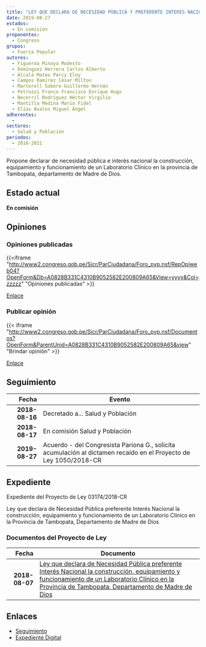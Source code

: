 ```yaml
---
title: "LEY QUE DECLARA DE NECESIDAD PÚBLICA Y PREFERENTE INTERÉS NACIONAL LA CONSTRUCCIÓN, EQUIPAMIENTO Y FUNCIONAMIENTO DE UN LABORATORIO CLÍNICO EN LA PROVINCIA DE TAMBOPATA, DEPARTAMENTO DE MADRE DE DIOS"
date: 2019-08-27
estados: 
  - En comisión
proponentes: 
  - Congreso
grupos: 
  - Fuerza Popular
autores: 
  - Figueroa Minaya Modesto
  - Domínguez Herrera Carlos Alberto
  - Alcalá Mateo Percy Eloy
  - Campos Ramírez César Milton
  - Martorell Sobero Guillermo Hernán
  - Petrozzi Franco Francisco Enrique Hugo
  - Becerril Rodríguez Héctor Virgilio
  - Mantilla Medina Mario Fidel
  - Elías Ávalos Miguel Ángel
adherentes: 
  - 
sectores: 
  - Salud y Población
periodos: 
  - 2016-2021
---
```


Propone declarar de necesidad pública e interés nacional la construcción, equipamiento y funcionamiento de un Laboratorio Clínico en la provincia de Tambopata, departamento de Madre de Dios.


## Estado actual

**En comisión**

## Opiniones

### Opiniones publicadas

{{<iframe "http://www2.congreso.gob.pe/Sicr/ParCiudadana/Foro_pvp.nsf/RepOpiweb04?OpenForm&Db=A0828B331C4310B9052582E200809A65&View=yyyy&Col=zzzzz" "Opiniones publicadas" >}}

[Enlace](http://www2.congreso.gob.pe/Sicr/ParCiudadana/Foro_pvp.nsf/RepOpiweb04?OpenForm&Db=A0828B331C4310B9052582E200809A65&View=yyyy&Col=zzzzz)
### Publicar opinión

{{< iframe "http://www2.congreso.gob.pe/Sicr/ParCiudadana/Foro_pvp.nsf/Documentos?OpenForm&ParentUnid=A0828B331C4310B9052582E200809A65&view" "Brindar opinión" >}}

[Enlace](http://www2.congreso.gob.pe/Sicr/ParCiudadana/Foro_pvp.nsf/Documentos?OpenForm&ParentUnid=A0828B331C4310B9052582E200809A65&view)

## Seguimiento

| Fecha | Evento |
|------:|--------|
| **2018-08-16** | Decretado a... Salud y Población|
| **2018-08-17** | En comisión Salud y Población|
| **2019-08-27** | Acuerdo - del Congresista Pariona G., solicita acumulación al dictamen recaído en el Proyecto de Ley 1050/2018-CR|


## Expediente

Expediente del Proyecto de Ley 03174/2018-CR

Ley que declara de Necesidad Pública preferente Interés Nacional la construcción, equipamiento y funcionamiento de un Laboratorio Clínico en la Provincia de Tambopata, Departamento de Madre de Dios


### Documentos del Proyecto de Ley

| Fecha | Documento |
|------:|--------|
| **2018-08-07** | [Ley que declara de Necesidad Pública preferente Interés Nacional la construcción, equipamiento y funcionamiento de un Laboratorio Clínico en la Provincia de Tambopata, Departamento de Madre de Dios](http://www.leyes.congreso.gob.pe/Documentos/2016_2021/Proyectos_de_Ley_y_de_Resoluciones_Legislativas/PL0317420180807.PDF) |

## Enlaces 

- [Seguimiento](http://www2.congreso.gob.pe/Sicr/TraDocEstProc/CLProLey2016.nsf/f7fff46988ca05b1052578e100829cc7/2c893f1bb62bca48052582e20079c4bf?OpenDocument)
- [Expediente Digital](http://www2.congreso.gob.pe/Sicr/TraDocEstProc/CLProLey2016.nsf/f7fff46988ca05b1052578e100829cc7/2c893f1bb62bca48052582e20079c4bf?OpenDocument&Click=05257FB7005EB655.eb71d0cf91d8294e05256cdf006b5706/$Body/0.1C6C)
